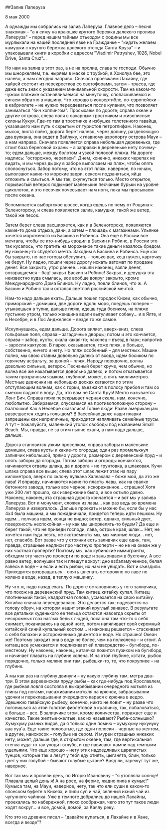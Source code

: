 ##Залив Лаперуза

8 мая 2000

А однажды мы собрались на залив Лаперуза. Главное дело – песня знакомая – "а я сижу на краюшке крутого бережка далекого пролива Лаперуза" – перед нашим тайным отъездом с родины мы все мурлыкали на нашей последней явке на Гражданке – "кидать желаем камушки с крутого бережка далекого отсюда Санта Круза" – и упаковывали книги в коробки с адресом "Vladimir Patryshev, 1026, Nobel Drive, Santa Cruz"...

Но нам на залив в этот раз, а не на пролив, слава те господи. Обычно мы шноркеляем, т.е. ныряем в маске с трубкой, в Хонолуа бее, это налево, а нам сегодня направо. Сначала проезжаем Лахайну, где хайвей состоит из перекрестков со светофорами, затем – трасса, где даже есть знак с указанием минимальной скорости. Там на каком-то чужом пляжике останавливаемся на минуточку, споласкиваемся и сигаем обратно в машину. Что хорошо в конвертибле, по-европейски – в кабриолете – не нужно переодеваться после купания, что позволяет заниматься "бич хоппингом". Просыхаем по дороге; справа океан и другие острова, слева поля с сахарным тростником и живописные склоны Кукуя. Где-то там в тростнике и избушка толстенного гавайца, указавшего нам путь к скрытым от туристов петроглифам. Наконец мысок, виста пойнт, дорога берет налево, через долину, разделяющую два вулкана, она ведет в Вайлуку, к главному аэропорту острова Мауи – а нам направо. Сначала появляется справа небольшая деревенька, где стоит база береговой охраны – а заправки в деревеньке нету почему-то; едем дальше, между болотом и узкой полосой пляжа. На дороге надпись: "осторожно, черепахи". Днем, конечно, никаких черепах не видать, и мы через дырку в заборе выползаем на пляж, чтобы опять сполоснуться. Забор потому, что на этот пляж, наверное, по ночам, выползают какие-то морские звери, сексом подзаняться, яйца отложить и смыться. А мы так, скупнуться только. Место открытое, порывистый ветерок подымает маленькие песчаные бурьки на уровне щиколоток, и это песочек почесывает нам ноги, пока мы просыхаем после океана.

Вспоминается выборгское шоссе, когда едешь по нему от Рощина к Зеленогорску, и слева появляется залив, камушки, такой же ветер, такой же песок.

Затем берег слева расширяется, как и в Зеленогорске, появляются какие-то дома отдыха, дачи, а затем – площадь с магазинами. Ульянке хочется мороженого из Баскина и Робинса. Она еще в России все мечтала, чтобы ее кто-нибудь сводил в Баскин и Робинс, в России это так кусалось, что тратить на мороженое такие деньги казалось бредом. Ну наконец-то сбудется мечта. Заходим в Баскина и Робинса. Еще как бы закрыто, но нас готовы обслужить – только вах, кеш нужен, карточку не берут. Ну ладно, пошли через дорогу искать автомат по продаже денег. Все закрыто, утро раннее... нашли наконец, взяли денег, возвращаемся – бац! закрыт Баскин и Робинс! Закрыт, и девушка эта неизвестно куда смылась, все вообще вокруг закрыто, кроме Международного Дома Блинов. Ну ладно, поели блинов, что ж. А Баскин и Робинс так и остался светлой российской мечтой.

Нам-то надо дальше ехать. Дальше пошел городок Кихеи, как обычно, приморский – домишки, две дороги вдоль моря, поедешь поперек – утыкаешься в тупик, дальше пляж, идешь туда босиком, на пляже пустынно утром, только женщина вдали выгуливает собаку... и в Ялте, и в Несебре, и в Лос Анджелесе – везде то же самое.

Искупнувшись, едем дальше. Дорога виляет, вверх-вниз, слева гольфовые поля, справа – загадочные дворцы; потом и это кончается, справа – забор, кусты, скала какая-то; наконец – въезд в парк; напротив – заросли кактусов. В парке, оказывается, тоже пляж, а больше, собственно, ничего и нету. Но пляж особенный – для местных. Машин полно, мы свою ставим довольно далеко от входа, идем босиком по горячему асфальту, за дюной – пляж. Народу порядочно, волны довольно сильные, ветерок. Песчаный берег круче, чем обычно, но волна все же накатывается довольно далеко, и потом откатывается таким прозрачным языком, глубиной, может, в пять миллиметров. Местные девчонки на небольших досках катаются по этим отступающим волнам, как с горки, въезжают в полосу прибоя и там со смехом падают в воду. Да, это вам не Санта Круз! Место называется Лонг Бич. Справа пляж перекрывает черная скала, нам, конечно, любопытно. Забираемся, спускаемся на противоположную сторону – баатюшки! Как в Несебре оказались! Голые люди! Разве американцам разрешается ходить голышом? В бассейнах даже наши плавки запрещены как неприличные, приходится напяливать семейные трусы. А тут – пожалуйста, маленький уголок свободы под названием Small Beach. Мы, правда, не за этим нынче ехали, а нам надо дальше, дальше.

Дорога становится узким проселком, справа заборы и маленькие домишки, слева кусты и какие-то огороды; один раз промелькнул заливчик небольшой, прямо у дороги, размером с деревенский пруд – и опять заборы да огороды. Потом заборы и огороды кончаются, начинаются отвалы шлака, да и дорога – не грунтовка, а шлаковая. Кучи шлака справа все выше; слева этот шлак лежит этак на пару километров, вверх по склону вулкана Халеакала – боже мой, да это же лава! И вправду, начинаются какие-то пласты лавы, как на свалке бетонного завода, только все черное, искореженное... страшно! Хотя уже 200 лет прошло, как извержение было, и все остыло давно. Наконец, наконец эта страшная дорога кончается – и вот мы у залива Лаперуза. Вот и монумент, сложен из лавы... как раз ведь во времена Лаперуза и извергалось. Дальше проехать и можно бы, если бы у нас 4х4 была машина, а мы пожадничали, придется теперь идти пешком. Ну идем... полчаса идем, конца не видно; ветер, однако, сильный дует, поверхность неспокойная – ну как мы шноркелять-то будем? Да еще и берег такой, что не приведи господи, лава, острые края, шлак... Нет, не хочется нам туда лезть, не экстремисты мы, мы мирные люди... нет, нет, спасибо. Вот разве что у стоянки есть заливчик еще один, там, правда, страшные надписи про частную проперти – но не на океан же у них частная проперти? Поэтому мы, как кубинские иммигранты, обходим эту частную проперти по воде и заныриваем в бухточку. А все равно ветер, волнушки так и плещут вокруг; дно взбаламученное, белая взвесь в воде – и если и есть рыбки, их нам не увидать. Вот и съездили. Приходится возвращаться – опять шлепать осторожно по лаве по колено в воде, назад, в теплую машинку.

Ну что ж, надо назад ехать. По дороге остановились у того заливчика, что похож на деревенский пруд. Там китаец китайку купал. Китаец плотненький такой, квадратная голова, усмехается на свою китайку. Китайка сначала переодевалась. Это делается так: надевается на голову обруч, на котором нашит этакий круглый занавес. В результате все детальки худенького ее тельца остаются навсегда скрыты от нескромных глаз наглых белых людей, пока она там что-то с себя снимает, покачиваясь на одной ноге, потом напяливает свой скромный китайский синий купальный костюм... и наконец решается – стаскивает с себя балахон и осторожненько движется к воде. Но страшно! Океан же! Поэтому заходит она в воду не более, чем на полколена – и стоит. А китаец все усмехается и подпихивает ей плавсредство – бугиборд, по-местному. Ну наконец, наконец, китаечка ложится пузиком на бугиборд и начинает плавать на глубине колена. И на этой глубине, кстати, рыбок порядочно, только мелкие они там, рыбешки-то, те, что покрупнее – на глубине.

А мы как раз на глубину двинули – ну какую глубину там, метра два-три. В этом деревенском пруду рыбы – как где-нибудь под Ярославлем, где рыбная ловля состояла в выкарябывании очередного мотыля из глины под ногами, насаживании мотыля на крючок, забрасывании удочки и перекладывании очередного карася с крючка в ведро. Здешнюю гавайскую рыбеху, конечно, никто не ловит – ну разве что погонишься за этой толстой фиолетовой в крапинку, так, побаловаться, а больше – все. В заливчике этом, кроме количества, поражает еще и качество. Такие желтые-желтые, как их называют? Рыба-солнышко? Хумухуму разных видов, да я только один помню – хумухуму нукунуку ааа пуа'а. Еще такие полосатые, где одни полоски – черные на желтом, а другие, наискосок – голубые на сером.  И мурен страшных никаких нету, может, дальше где, в открытом океане, там, где вертикальная стенка куда-то так уходит вглубь, и где нависают камни над темными ущельями. Что еще хорошо – нету этих надоедливых царапистых тунцов, которые так и лезут у тебя еду отнять, цыганята, блин, только цвет у них голубой – бывают голубые цыгане? Вряд ли, зарежут тут же, наверное.

Вот так мы и провели день, по Игорю Ивановичу – "я утопляла солнце! Плавала целый день я! А на росе, на ферме, жадно пила я кумыс!" Кумыса там, на Мауи, наверное, нету, так что ели суши в каком-то японском буфете в Кихеях, и пили суп и чай, зеленый ихний чай из чугунного чайника. Уже в темноте добрались до нашей Лахайны, проехались по набережной, плохо соображая, чего это тут такое люди ходят вокруг... и все, домой, домой, за Каялу реку.

Кто это из древних писал – "давайте купаться, в Лахайне и в Хане, всегда и везде"?
